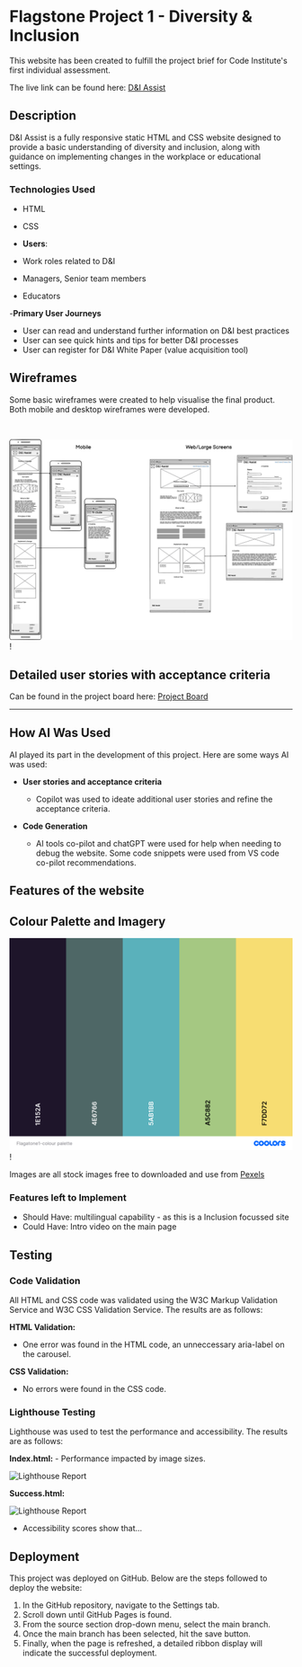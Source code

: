 # __Flagstone Project 1 - Diversity & Inclusion__
This website has been created to fulfill the project brief for Code Institute's first individual assessment.

The live link can be found here: [D&I Assist](https://msaunders4-bc.github.io/flagstone-1/index.html#index.html)

## __Description__
D&I Assist is a fully responsive static HTML and CSS website designed to provide a basic understanding of diversity and inclusion, along with guidance on implementing changes in the workplace or educational settings.

### __Technologies Used__
- HTML
- CSS


- __Users__:
- Work roles related to D&I
- Managers, Senior team members
- Educators


-__Primary User Journeys__
- User can read and understand further information on D&I best practices
- User can see quick hints and tips for better D&I processes
- User can register for D&I White Paper (value acquisition tool)

## __Wireframes__
Some basic wireframes were created to help visualise the final product. Both mobile and desktop wireframes were developed.

<img>

![Wireframe](/assets/images/Flagstone-Wirefram_2.png) !


## __Detailed user stories with acceptance criteria__

Can be found in the project board here: [Project Board](https://github.com/users/msaunders4-bc/projects/3)

---

## __How AI Was Used__

AI played its part in the development of this project. Here are some ways AI was used:

- __User stories and acceptance criteria__
    - Copilot was used to ideate additional user stories and refine the acceptance criteria.

- __Code Generation__
    - AI tools co-pilot and chatGPT were used for help when needing to debug the website. Some code snippets were used from VS code co-pilot recommendations.


	


## __Features of the website__


## __Colour Palette and Imagery__
![Colour palette](/assets/images/Flagstone1-colour%20palette.png) !

Images are all stock images free to downloaded and use from [Pexels](https://www.pexels.com/)

### __Features left to Implement__
 - Should Have: multilingual capability - as this is a Inclusion focussed site
 - Could Have: Intro video on the main page
 

## __Testing__

### __Code Validation__

All HTML and CSS code was validated using the W3C Markup Validation Service and W3C CSS Validation Service. The results are as follows:

__HTML Validation:__
- One error was found in the HTML code, an unneccessary aria-label on the carousel.

__CSS Validation:__
- No errors were found in the CSS code.

### __Lighthouse Testing__

Lighthouse was used to test the performance and accessibility. The results are as follows:

__Index.html:__
    - Performance impacted by image sizes.

![Lighthouse Report](/assets/images/xxx)

__Success.html:__

![Lighthouse Report](/assets/images/xxx)

- Accessibility scores show that...

## __Deployment__

This project was deployed on GitHub. Below are the steps followed to deploy the website:
1. In the GitHub repository, navigate to the Settings tab.
2. Scroll down until GitHub Pages is found.
3. From the source section drop-down menu, select the main branch.
4. Once the main branch has been selected, hit the save button.
5. Finally, when the page is refreshed, a detailed ribbon display will indicate the successful deployment. 
